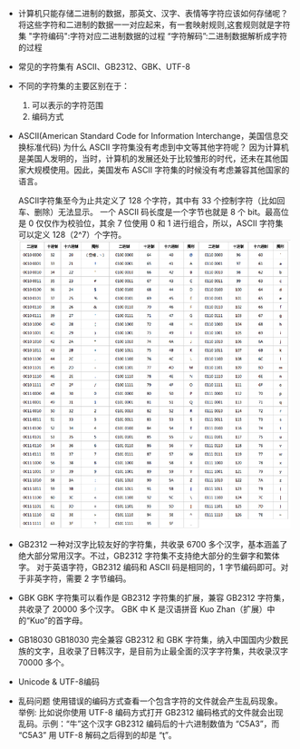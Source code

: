 - 计算机只能存储二进制的数据，那英文、汉字、表情等字符应该如何存储呢？
  将这些字符和二进制的数据一一对应起来，有一套映射规则,这套规则就是字符集
  "字符编码":字符对应二进制数据的过程
  “字符解码”:二进制数据解析成字符的过程
- 常见的字符集有 ASCII、GB2312、GBK、UTF-8
- 不同的字符集的主要区别在于：
  1. 可以表示的字符范围
  2. 编码方式
- ASCII(American Standard Code for Information Interchange，美国信息交换标准代码)
  为什么 ASCII 字符集没有考虑到中文等其他字符呢？
  因为计算机是美国人发明的，当时，计算机的发展还处于比较雏形的时代，还未在其他国家大规模使用。因此，美国发布 ASCII 字符集的时候没有考虑兼容其他国家的语言。
  
  ASCII字符集至今为止共定义了 128 个字符，其中有 33 个控制字符（比如回车、删除）无法显示。
  一个 ASCII 码长度是一个字节也就是 8 个 bit。最高位是 0 仅仅作为校验位，其余 7 位使用 0 和 1 进行组合，所以，ASCII 字符集可以定义 128（2^7）个字符。
  ![ASCII编码集.png](../assets/image_1655105278053_0.png)
- GB2312
  一种对汉字比较友好的字符集，共收录 6700 多个汉字，基本涵盖了绝大部分常用汉字。不过，GB2312 字符集不支持绝大部分的生僻字和繁体字。
  对于英语字符，GB2312 编码和 ASCII 码是相同的，1 字节编码即可。对于非英字符，需要 2 字节编码。
- GBK
  GBK 字符集可以看作是 GB2312 字符集的扩展，兼容 GB2312 字符集，共收录了 20000 多个汉字。
  GBK 中 K 是汉语拼音 Kuo Zhan（扩展）中的“Kuo”的首字母。
- GB18030
  GB18030 完全兼容 GB2312 和 GBK 字符集，纳入中国国内少数民族的文字，且收录了日韩汉字，是目前为止最全面的汉字字符集，共收录汉字 70000 多个。
- Unicode & UTF-8编码
- 乱码问题
  使用错误的编码方式查看一个包含字符的文件就会产生乱码现象。
  举例:
  比如说你使用 UTF-8 编码方式打开 GB2312 编码格式的文件就会出现乱码。示例：“牛”这个汉字 GB2312 编码后的十六进制数值为 “C5A3”，而 “C5A3” 用 UTF-8 解码之后得到的却是 “ţ”。